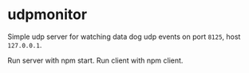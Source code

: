 # udpmonitor
Simple udp server for watching data dog udp events on port `8125`, host `127.0.0.1`.

Run server with npm start.
Run client with npm client.
